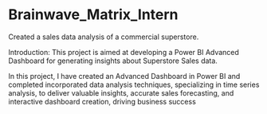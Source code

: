# Brainwave_Matrix_Intern
Created a sales data analysis of a  commercial superstore.

Introduction: This project is aimed at developing a Power BI Advanced Dashboard for generating insights about Superstore Sales data.

In this project, I have created an Advanced Dashboard in Power BI and completed incorporated data analysis techniques, specializing in time series analysis, to deliver valuable insights, accurate sales forecasting, and interactive dashboard creation, driving business success




